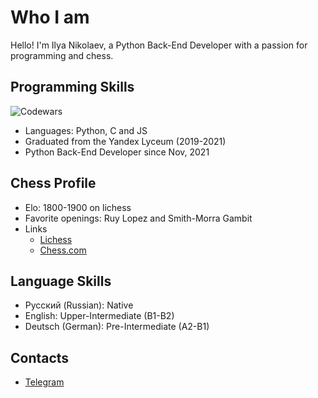 # Who I am
Hello! I'm Ilya Nikolaev, a Python Back-End Developer with a passion for programming and chess.

## Programming Skills
![Codewars](https://www.codewars.com/users/ilya-nikolaev/badges/large)
- Languages: Python, C and JS
- Graduated from the Yandex Lyceum (2019-2021)
- Python Back-End Developer since Nov, 2021

## Chess Profile
- Elo: 1800-1900 on lichess
- Favorite openings: Ruy Lopez and Smith-Morra Gambit
- Links
  - [Lichess](https://lichess.org/@/yuzelesss)
  - [Chess.com](https://www.chess.com/member/yuzelezzz)
 
## Language Skills
- Русский (Russian): Native
- English: Upper-Intermediate (B1-B2)
- Deutsch (German): Pre-Intermediate (A2-B1)

## Contacts
- [Telegram](https://t.me/rnurnu)
